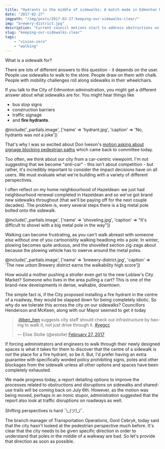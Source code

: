```yaml
---
title: "Hydrants in the middle of sidewalks: A match made in Edmonton heaven"
date: "2017-02-27"
imgpath: "/img/posts/2017-02-27-keeping-our-sidewalks-clear/"
img: "brewery-district.jpg"
description: "Current council motions start to address obstructions on Edmonton sidewalks, but will it be enough to combat Edmonton's infatuation with putting fire hydrants in the centre of sidewalks?"
slug: "keeping-our-sidewalks-clear"
tags: 
    - "vision-zero"
    - "walking"
---
```


What is a sidewalk for?

There are lots of different answers to this question - it depends on the user. People use sidewalks to walk to the store.
People draw on them with chalk. People with mobility challenges roll along sidewalks in their wheelchairs.
 
If you talk to the City of Edmonton adminsitration, you might get a different answer about what sidewalks are for. You might hear things
like

* bus stop signs
* construction barriers
* traffic signage
* and **fire hydrants**.

@include('_partials.image', ['name' => 'hydrant.jpg', 'caption' => 'No, hydrants was *not* a joke'])

That's why I was so excited about Don Iveson's [motion asking about signage blocking pedestrian paths](https://yegvotes.info/motions/98808818-626f-48aa-b29f-d712fc66978a)
which came back to committee today.

Too often, we think about our city from a car-centric viewpoint. I'm not suggesting that we become "*anti-car*" - this isn't about
competition - but rather, it's incredibly important to consider the impact decisions have on all users. We must evaluate
what we're building with a variety of different perspectives. 

I often reflect on my
home neighbourhood of Hazeldean: we just had neighbourhood renewal completed in Hazeldean and so we've got brand new sidewalks throughout 
(that we'll be paying off for the next couple decades). The problem is, every several steps there is a big metal pole bolted onto the sidewalk.

@include('_partials.image', ['name' => 'shoveling.jpg', 'caption' => "It's difficult to shovel with a big metal pole in the way"])

Walking can become frustrating, as you can't
walk abreast with someone else without one of you cartoonishly walking headlong into a pole. In winter, plowing becomes quite arduous,
and the shovelled section zig-zags about because the plowing vehicle has to swerve around the metal poles.

@include('_partials.image', ['name' => 'brewery-district.jpg', 'caption' => 'The new *urban* Brewery district earns the walkability high score'])

How would a mother pushing a stroller even *get* to the new Loblaw's City Market? Someone who lives in the area pulling a cart?
This is one of the brand-new developments in dense, walkable, downtown.

The simple fact is, if the City proposed installing a fire hydrant in the centre of a roadway, they would be slapped down for
being completely idiotic. So why do we tolerate this across the city on our sidewalks? Councillors Henderson and McKeen, along
with our Mayor seemed to get it today

<style>
twitterwidget { margin: 0 auto; }
</style>

<blockquote class="twitter-tweet" data-lang="en"><p lang="en" dir="ltr">.<a href="https://twitter.com/ben_hen">@ben_hen</a> suggests city staff should check out infrastructure by having to walk it, not just drive through it. <a href="https://twitter.com/hashtag/yegcc?src=hash">#yegcc</a></p>&mdash; Elise Stolte (@estolte) <a href="https://twitter.com/estolte/status/836331565198123008">February 27, 2017</a></blockquote>
<script async src="//platform.twitter.com/widgets.js" charset="utf-8"></script>

If forcing administrators and engineers to walk through their newly designed spaces is what it takes for them to discover that the 
centre of a sidewalk is *not* the place for a fire hydrant, so be it. But, I'd prefer having an extra guarantee with specifically worded
policy prohibiting signs, poles and other blockages from the sidewalk unless all other options and spaces have been completely exhausted.

We made progress today, a report detailing options to improve the processes related to obstructions and disruptions on sidewalks and
shared-use trails will be coming back on July 6th. However, as the motion was being moved, perhaps in an ironic stupor, administration
suggested that the report also look at traffic disruptions on roadways as well.

Shifting perspectives is hard ¯\\\_(ツ)\_/¯.

The branch manager of Transportation Operations, Gord Cebryk, today said that the city hasn't looked at the pedestrian perspective much before.
It's clear that the city needs to be given specific direction in order to understand that poles in the middle of a walkway are bad. 
So let's provide that direction as soon as possible.
